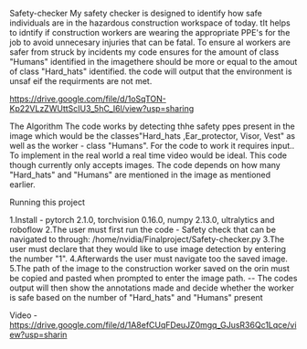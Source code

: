 Safety-checker
My safety checker is designed to identify how safe individuals are in the hazardous construction workspace of today. tIt helps to idntify if construction workers are wearing the appropriate PPE's for the job to avoid unnecesary injuries that can be fatal. To ensure al workers are safer from struck by incidents my code ensures for the amount of class "Humans" identified in the imagethere should be more or equal to the amout of class "Hard_hats" identified. the code will output that the environment is unsaf eif the requirments are not met.

https://drive.google.com/file/d/1oSqTON-Kp22VLzZWUttScIU3_5hC_I6l/view?usp=sharing

The Algorithm
The code works by detecting thhe safety ppes present in the image which would be the classes"Hard_hats ,Ear_protector, Visor, Vest" as well as the worker - class "Humans". For the code to work it requires input.. To implement in the real world a real time video would be ideal. This code though currently only accepts images.
The code depends on how many  "Hard_hats" and "Humans" are mentioned in the image as mentioned earlier.

Running this project

1.Install - pytorch 2.1.0, torchvision 0.16.0, numpy 2.13.0, ultralytics and roboflow
  2.The user must first run the code - Safety check that can be navigated to through:
  /home/nvidia/Finalproject/Safety-checker.py
  3.The user must declare that they would like to use image detection by entering the number "1".
  4.Afterwards the  user must navigate too the saved image.
  5.The path of the image to the construction worker saved on the orin must be copied and pasted when prompted to enter the image path.
-- The codes output will then show the annotations made and decide whether the worker is safe based on the number of "Hard_hats" and "Humans" present

Video  - https://drive.google.com/file/d/1A8efCUqFDeuJZ0mgq_GJusR36Qc1Lqce/view?usp=sharin
